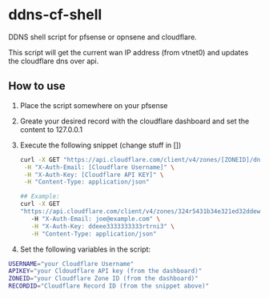 # ddns-cf-shell
DDNS shell script for pfsense or opnsene and cloudflare.

This script will get the current wan IP address (from vtnet0) and updates the cloudflare dns over api.

## How to use
1. Place the script somewhere on your pfsense
2. Greate your desired record with the cloudflare dashboard and set the content to 127.0.0.1
3. Execute the following snippet (change stuff in [])

    ~~~~bash
    curl -X GET "https://api.cloudflare.com/client/v4/zones/[ZONEID]/dns_records?type=A&name=[recordname]&content=127.0.0.1&page=1&per_page=20&order=type&direction=desc&match=all" \
     -H "X-Auth-Email: [Cloudflare Username]" \
     -H "X-Auth-Key: [Cloudflare API KEY]" \
     -H "Content-Type: application/json"

    ## Example:
    curl -X GET
    "https://api.cloudflare.com/client/v4/zones/324r5431b34e321ed32ddewdwe3a533148d/dns_records?type=A&name=ddns.example.com&content=127.0.0.1&page=1&per_page=20&order=type&direction=desc&match=all"
       -H "X-Auth-Email: joe@example.com" \
       -H "X-Auth-Key: ddeee3333333333rtrni3" \
       -H "Content-Type: application/json"
      ~~~~

4. Set the following variables in the script:
  ~~~~bash
  USERNAME="your Cloudflare Username"
  APIKEY="your Cldoudflare API key (from the dashboard)"
  ZONEID="your Cloudflare Zone ID (from the dashboard)"
  RECORDID="Cloudflare Record ID (from the snippet above)"
  ~~~~
